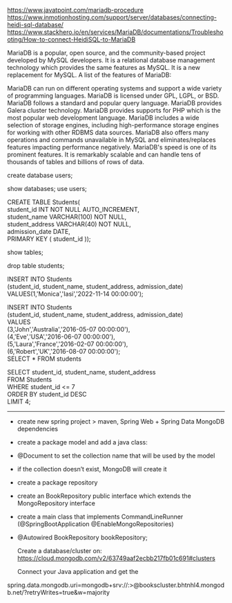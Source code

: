 https://www.javatpoint.com/mariadb-procedure
https://www.inmotionhosting.com/support/server/databases/connecting-heidi-sql-database/
https://www.stackhero.io/en/services/MariaDB/documentations/Troubleshooting/How-to-connect-HeidiSQL-to-MariaDB


MariaDB is a popular, open source, and the community-based project developed by MySQL developers. It is a relational database management technology which provides the same features as MySQL. It is a new replacement for MySQL.
A list of the features of MariaDB:

MariaDB can run on different operating systems and support a wide variety of programming languages.
MariaDB is licensed under GPL, LGPL, or BSD.
MariaDB follows a standard and popular query language.
MariaDB provides Galera cluster technology.
MariaDB provides supports for PHP which is the most popular web development language.
MariaDB includes a wide selection of storage engines, including high-performance storage engines for working with other RDBMS data sources.
MariaDB also offers many operations and commands unavailable in MySQL and eliminates/replaces features impacting performance negatively.
MariaDB's speed is one of its prominent features. It is remarkably scalable and can handle tens of thousands of tables and billions of rows of data.


create database users;

show databases;
use users;

CREATE TABLE Students(  
student_id INT NOT NULL AUTO_INCREMENT,  
student_name VARCHAR(100) NOT NULL,  
student_address VARCHAR(40) NOT NULL,  
admission_date DATE,  
PRIMARY KEY ( student_id ));  

show tables;

drop table students;

INSERT INTO Students  
(student_id, student_name, student_address, admission_date)  
VALUES(1,'Monica','Iasi','2022-11-14 00:00:00');  

INSERT INTO Students  
(student_id, student_name, student_address, admission_date)  
VALUES  
(3,'John','Australia','2016-05-07 00:00:00'),  
(4,'Eve','USA','2016-06-07 00:00:00'),  
(5,'Laura','France','2016-02-07 00:00:00'),  
(6,'Robert','UK','2016-08-07 00:00:00');  
SELECT * FROM students


SELECT student_id, student_name, student_address  
FROM Students  
WHERE student_id <= 7  
ORDER BY student_id DESC  
LIMIT 4;  


__________________________________________________

- create new spring project > maven, Spring Web + Spring Data MongoDB dependencies

- create a package model and add a java class:
- @Document to set the collection name that will be used by the model
- if the collection doesn’t exist, MongoDB will create it


- create a package repository
- create an BookRepository public interface which extends the MongoRepository interface


- create a main class that implements CommandLineRunner (@SpringBootApplication
@EnableMongoRepositories)
- @Autowired
  BookRepository bookRepository;
  
  Create a database/cluster on:
  https://cloud.mongodb.com/v2/63749aaf2ecbb217fb01c691#clusters
  
  Connect your Java application and get the
  
spring.data.mongodb.uri=mongodb+srv://<username>:<password>>@bookscluster.bhtnhl4.mongodb.net/?retryWrites=true&w=majority


